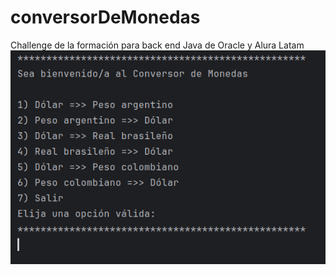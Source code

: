 # conversorDeMonedas
Challenge de la formación para back end Java de Oracle y Alura Latam
![Descripción de la imagen](./figuras/fig1.png)
